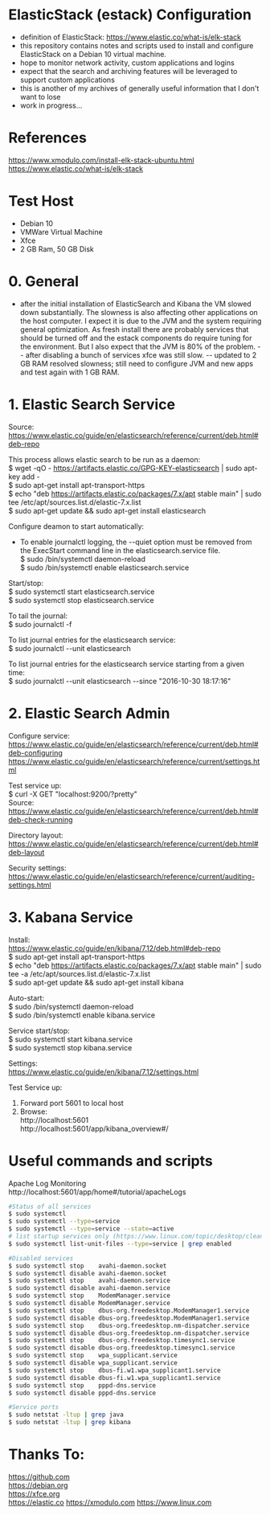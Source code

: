 # ElasticStack (estack) Configuration
- definition of ElasticStack: https://www.elastic.co/what-is/elk-stack
- this repository contains notes and scripts used to install and configure ElasticStack on a Debian 10 virtual machine.
- hope to monitor network activity, custom applications and logins
- expect that the search and archiving features will be leveraged to support custom applications
- this is another of my archives of generally useful information that I don't want to lose 
- work in progress...


# References
https://www.xmodulo.com/install-elk-stack-ubuntu.html  
https://www.elastic.co/what-is/elk-stack  


# Test Host
- Debian 10 
- VMWare Virtual Machine
- Xfce
- 2 GB Ram, 50 GB Disk



# 0. General
- after the initial installation of ElasticSearch and Kibana the VM slowed down substantially.  The slowness is also affecting other applications on the host computer.  I expect it is due to the JVM and the system requiring general optimization.  As fresh install there are probably services that should be turned off and the estack components do require tuning for the environment.  But I also expect that the JVM is 80% of the problem.
-- after disabling a bunch of services xfce was still slow.
-- updated to 2 GB RAM resolved slowness; still need to configure JVM and new apps and test again with 1 GB RAM.


# 1. Elastic Search Service
Source: https://www.elastic.co/guide/en/elasticsearch/reference/current/deb.html#deb-repo 

This process allows elastic search to be run as a daemon:  
$ wget -qO - https://artifacts.elastic.co/GPG-KEY-elasticsearch | sudo apt-key add -  
$ sudo apt-get install apt-transport-https  
$ echo "deb https://artifacts.elastic.co/packages/7.x/apt stable main" | sudo tee /etc/apt/sources.list.d/elastic-7.x.list  
$ sudo apt-get update && sudo apt-get install elasticsearch  


Configure deamon to start automatically:
- To enable journalctl logging, the --quiet option must be removed from the ExecStart command line in the elasticsearch.service file.   
$ sudo /bin/systemctl daemon-reload  
$ sudo /bin/systemctl enable elasticsearch.service  

Start/stop:  
$ sudo systemctl start elasticsearch.service  
$ sudo systemctl stop elasticsearch.service  

To tail the journal:  
$ sudo journalctl -f  

To list journal entries for the elasticsearch service:  
$ sudo journalctl --unit elasticsearch  

To list journal entries for the elasticsearch service starting from a given time:  
$ sudo journalctl --unit elasticsearch --since  "2016-10-30 18:17:16"  


# 2. Elastic Search Admin  

Configure service:   
https://www.elastic.co/guide/en/elasticsearch/reference/current/deb.html#deb-configuring  
https://www.elastic.co/guide/en/elasticsearch/reference/current/settings.html  

Test service up:  
$ curl -X GET "localhost:9200/?pretty"  
Source: https://www.elastic.co/guide/en/elasticsearch/reference/current/deb.html#deb-check-running  

Directory layout:  
https://www.elastic.co/guide/en/elasticsearch/reference/current/deb.html#deb-layout  

Security settings:  
https://www.elastic.co/guide/en/elasticsearch/reference/current/auditing-settings.html  



# 3. Kabana Service  

Install:  
https://www.elastic.co/guide/en/kibana/7.12/deb.html#deb-repo  
$ sudo apt-get install apt-transport-https  
$ echo "deb https://artifacts.elastic.co/packages/7.x/apt stable main" | sudo tee -a /etc/apt/sources.list.d/elastic-7.x.list  
$ sudo apt-get update && sudo apt-get install kibana  
  
Auto-start:  
$ sudo /bin/systemctl daemon-reload  
$ sudo /bin/systemctl enable kibana.service  
  
Service start/stop:  
$ sudo systemctl start kibana.service  
$ sudo systemctl stop kibana.service  
  
Settings:  
https://www.elastic.co/guide/en/kibana/7.12/settings.html  
  
Test Service up:  
1. Forward port 5601 to local host  
2. Browse:   
http://localhost:5601  
http://localhost:5601/app/kibana_overview#/  




# Useful commands and scripts

Apache Log Monitoring  
http://localhost:5601/app/home#/tutorial/apacheLogs  
  

```Bash
#Status of all services
$ sudo systemctl  
$ sudo systemctl --type=service 
$ sudo systemctl --type=service --state=active
# list startup services only (https://www.linux.com/topic/desktop/cleaning-your-linux-startup-process/)
$ sudo systemctl list-unit-files --type=service | grep enabled
```  

```Bash
#Disabled services
$ sudo systemctl stop    avahi-daemon.socket
$ sudo systemctl disable avahi-daemon.socket
$ sudo systemctl stop    avahi-daemon.service
$ sudo systemctl disable avahi-daemon.service
$ sudo systemctl stop    ModemManager.service
$ sudo systemctl disable ModemManager.service
$ sudo systemctl stop    dbus-org.freedesktop.ModemManager1.service
$ sudo systemctl disable dbus-org.freedesktop.ModemManager1.service
$ sudo systemctl stop    dbus-org.freedesktop.nm-dispatcher.service
$ sudo systemctl disable dbus-org.freedesktop.nm-dispatcher.service
$ sudo systemctl stop    dbus-org.freedesktop.timesync1.service
$ sudo systemctl disable dbus-org.freedesktop.timesync1.service
$ sudo systemctl stop    wpa_supplicant.service
$ sudo systemctl disable wpa_supplicant.service
$ sudo systemctl stop    dbus-fi.w1.wpa_supplicant1.service
$ sudo systemctl disable dbus-fi.w1.wpa_supplicant1.service
$ sudo systemctl stop    pppd-dns.service
$ sudo systemctl disable pppd-dns.service
```  

```Bash
#Service ports
$ sudo netstat -ltup | grep java
$ sudo netstat -ltup | grep kibana
```  



  
# Thanks To:  
https://github.com    
https://debian.org    
https://xfce.org   
https://elastic.co
https://xmodulo.com
https://www.linux.com